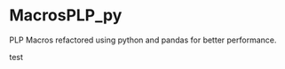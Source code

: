 # MacrosPLP_py
PLP Macros refactored using python and pandas for better performance.


test








